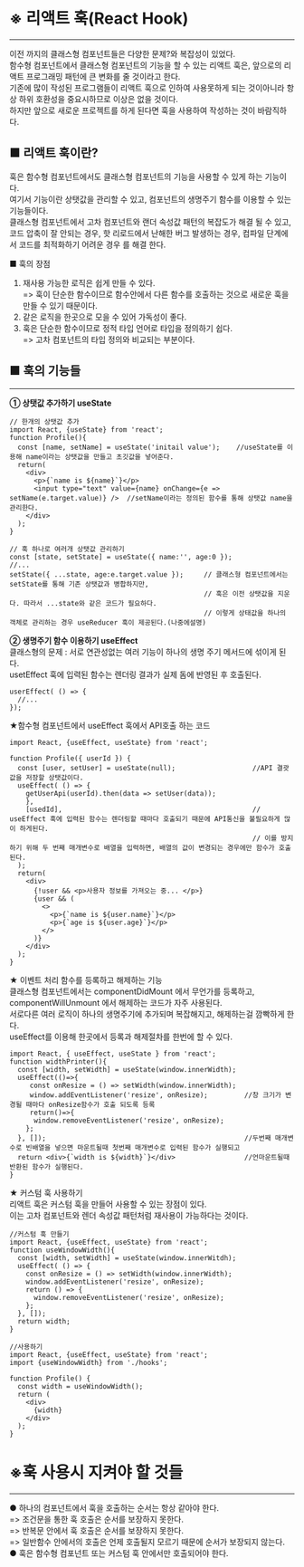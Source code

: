 # ※ 리액트 훅(React Hook)
- - - 
이전 까지의 클래스형 컴포넌트들은 다양한 문제?와 복잡성이 있었다.   
함수형 컴포넌트에서 클래스형 컴포넌트의 기능을 할 수 있는 리액트 훅은, 앞으로의 리액트 프로그래밍 패턴에 큰 변화를 줄 것이라고 한다.    
기존에 많이 작성된 프로그램들이 리액트 훅으로 인하여 사용못하게 되는 것이아니라 항상 하위 호환성을 중요시하므로 이상은 없을 것이다.   
하지만 앞으로 새로운 프로젝트를 하게 된다면 훅을 사용하여 작성하는 것이 바람직하다.   


## ■ 리액트 훅이란?
훅은 함수형 컴포넌트에서도 클래스형 컴포넌트의 기능을 사용할 수 있게 하는 기능이다.   
여기서 기능이란 상탯값을 관리할 수 있고, 컴포넌트의 생명주기 함수를 이용할 수 있는 기능들이다.   
클래스형 컴포넌트에서 고차 컴포넌트와 랜더 속성값 패턴의 복잡도가 해결 될 수 있고,    
코드 압축이 잘 안되는 경우, 핫 리로드에서 난해한 버그 발생하는 경우, 컴파일 단계에서 코드를 최적화하기 어려운 경우 를 해결 한다.   


■ 훅의 장점
1.  재사용 가능한 로직은 쉽게 만들 수 있다.   
  => 훅이 단순한 함수이므로 함수안에서 다른 함수를 호출하는 것으로 새로운 훅을 만들 수 있기 때문이다.    
2.  같은 로직을 한곳으로 모을 수 있어 가독성이 좋다.    
3.  훅은 단순한 함수이므로 정적 타입 언어로 타입을 정의하기 쉽다.   
  => 고차 컴포넌트의 타입 정의와 비교되는 부분이다.    
  

## ■ 훅의 기능들
- - -
**① 상탯값 추가하기 useState**    
```
// 한개의 상탯값 추가
import React, {useState} from 'react';
function Profile(){
  const [name, setName] = useState('initail value');    //useState를 이용해 name이라는 상탯값을 만들고 초깃값을 넣어준다.
  return(
    <div>
      <p>{`name is ${name}`}</p>
      <input type="text" value={name} onChange={e => setName(e.target.value)} />  //setName이라는 정의된 함수를 통해 상탯값 name을 관리한다.
    </div>
  );
}

// 훅 하나로 여러개 상탯값 관리하기
const [state, setState] = useState({ name:'', age:0 });
//...
setState({ ...state, age:e.target.value });     // 클래스형 컴포넌트에서는 setState를 통해 기존 상탯값과 병합하지만,
                                                // 훅은 이전 상탯값을 지운다. 따라서 ...state와 같은 코드가 필요하다.
                                                // 이렇게 상태값을 하나의 객체로 관리하는 경우 useReducer 훅이 제공된다.(나중에설명)
``` 

**② 생명주기 함수 이용하기 useEffect**   
클래스형의 문제 : 서로 연관성없는 여러 기능이 하나의 생명 주기 메서드에 섞이게 된다.   
usetEffect 훅에 입력된 함수는 렌더링 결과가 실제 돔에 반영된 후 호출된다.   
```
userEffect( () => {
  //...
});
```

★함수형 컴포넌트에서 useEffect 훅에서 API호출 하는 코드   
```
import React, {useEffect, useState} from 'react';

function Profile({ userId }) {
  const [user, setUser] = useState(null);                   //API 결괏값을 저장할 상탯값이다.
  useEffect( () => {
    getUserApi(userId).then(data => setUser(data));
    },
    [usedId],                                               // useEffect 훅에 입력된 함수는 렌더링할 때마다 호출되기 때문에 API통신을 불필요하게 많이 하게된다.
                                                            // 이를 방지하기 위해 두 번째 매개변수로 배열을 입력하면, 배열의 값이 변경되는 경우에만 함수가 호출된다. 
  );
  return(
    <div>
      {!user && <p>사용자 정보를 가져오는 중... </p>}
      {user && (
        <>
          <p>{`name is ${user.name}`}</p>
          <p>{`age is ${user.age}`}</p>
        </>
      )}
    </div>
  );
}
```

★ 이벤트 처리 함수를 등록하고 해제하는 기능    
클래스형 컴포넌트에서는 componentDidMount 에서 무언가를 등록하고, componentWillUnmount 에서 해제하는 코드가 자주 사용된다.   
서로다른 여러 로직이 하나의 생명주기에 추가되며 복잡해지고, 해제하는걸 깜빡하게 한다.   
useEffect를 이용해 한곳에서 등록과 해제절차를 한번에 할 수 있다.   
```
import React, { useEffect, useState } from 'react';
function widthPrinter(){
  const [width, setWidth] = useState(window.innerWidth);
  useEffect(()=>{
     const onResize = () => setWidth(window.innerWidth);
     window.addEventListener('resize', onResize);         //창 크기가 변경될 때마다 onResize함수가 호출 되도록 등록
     return()=>{
      window.removeEventListener('resize', onResize);
    };
  }, []);                                                 //두번째 매개변수로 빈배열을 넣으면 마운트될때 첫번째 매개변수로 입력된 함수가 실행되고 
  return <div>{`width is ${width}`}</div>                 //언마운트될때 반환된 함수가 실행된다.
}
```

★ 커스텀 훅 사용하기   
리액트 훅은 커스텀 훅을 만들어 사용할 수 있는 장점이 있다.   
이는 고차 컴포넌트와 렌더 속성값 패턴처럼 재사용이 가능하다는 것이다.   
```
//커스텀 훅 만들기
import React, {useEffect, useState} from 'react';
function useWindowWidth(){
  const [width, setWidth] = useState(window.innerWitdh);
  useEffect( () => {
    const onResize = () => setWidth(window.innerWidth);
    window.addEventListener('resize', onResize);
    return () => {
      window.removeEventListener('resize', onResize);
    };
  }, []);
  return width;
}

//사용하기
import React, {useEffect, useState} from 'react';
import {useWindowWidth} from './hooks';

function Profile() {
  const width = useWindowWidth();
  return (
    <div>
      {width}
    </div>
  );
}
```


# ※훅 사용시 지켜야 할 것들
- - -
● 하나의 컴포넌트에서 훅을 호출하는 순서는 항상 같아야 한다.   
  => 조건문을 통한 훅 호출은 순서를 보장하지 못한다.   
  => 반복문 안에서 훅 호출은 순서를 보장하지 못한다.   
  => 일반함수 안에서의 호출은 언제 호출될지 모르기 때문에 순서가 보장되지 않는다.   
● 훅은 함수형 컴포넌트 또는 커스텀 훅 안에서만 호출되어야 한다.   
